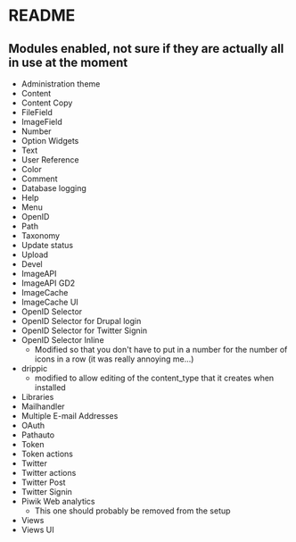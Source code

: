 README
====

Modules enabled, not sure if they are actually all in use at the moment
----

  * Administration theme
  * Content
  * Content Copy
  * FileField
  * ImageField
  * Number
  * Option Widgets
  * Text
  * User Reference
  * Color
  * Comment
  * Database logging
  *   Help
  *   Menu
  * OpenID
  * Path
  * Taxonomy
  * Update status
  * Upload
  * Devel
  * ImageAPI
  * ImageAPI GD2
  * ImageCache
  * ImageCache UI
  * OpenID Selector
  * OpenID Selector for Drupal login
  * OpenID Selector for Twitter Signin
  * OpenID Selector Inline
    * Modified so that you don't have to put in a number for the number of icons in a row (it was really annoying me...)
  * drippic
    * modified to allow editing of the content_type that it creates when installed
  * Libraries
  * Mailhandler
  * Multiple E-mail Addresses
  * OAuth
  * Pathauto
  * Token
  * Token actions
  * Twitter
  * Twitter actions
  * Twitter Post
  * Twitter Signin
  * Piwik Web analytics
    * This one should probably be removed from the setup
  * Views
  * Views UI